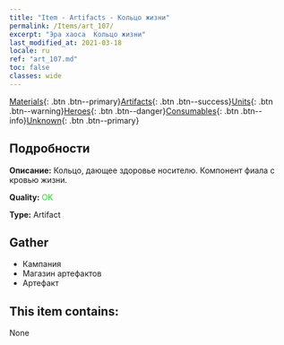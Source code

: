 ```yaml
---
title: "Item - Artifacts - Кольцо жизни"
permalink: /Items/art_107/
excerpt: "Эра хаоса  Кольцо жизни"
last_modified_at: 2021-03-18
locale: ru
ref: "art_107.md"
toc: false
classes: wide
---
```

 [Materials](/ru/Items/){: .btn .btn--primary}[Artifacts](/ru/Items/Artifacts/){: .btn .btn--success}[Units](/ru/Items/Units/){: .btn .btn--warning}[Heroes](/ru/Items/Heroes/){: .btn .btn--danger}[Consumables](/ru/Items/Consumables/){: .btn .btn--info}[Unknown](/ru/Items/Unknown/){: .btn .btn--primary}

## Подробности
 **Описание:** Кольцо, дающее здоровье носителю. Компонент фиала с кровью жизни.

 **Quality:** <span style="color: #32CD32">OK</span>

 **Type:** Artifact

## Gather

*    Кампания 
*    Магазин артефактов 
*    Артефакт 

## This item contains:

  None

